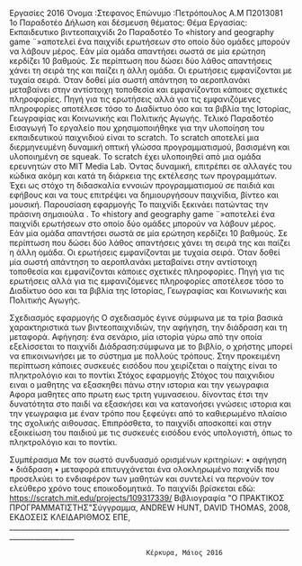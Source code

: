 ﻿Eργασίες 2016
Όνομα :Στεφανος
Επώνυμο :Πετρόπουλος
Α.Μ Π2013081
1o Παραδοτέο
Δήλωση και δέσμευση θέματος: Θέμα Εργασίας: Εκπαιδευτικο βιντεοπαιχνίδι
2ο Παραδοτέο
Το «history and geography game ¨»αποτελεί ένα παιχνίδι ερωτήσεων στο οποίο δύο ομάδες μπορούν να λάβουν μέρος. Εάν μία ομάδα απαντήσει σωστά σε μία ερώτηση κερδίζει 10 βαθμούς. Σε περίπτωση που δώσει δύο λάθος απαντήσεις χάνει τη σειρά της και παίζει η άλλη ομάδα. Οι ερωτήσεις εμφανίζονται με τυχαία σειρά. Όταν δοθεί μία σωστή απάντηση το αεροπλανάκι μεταβαίνει στην αντίστοιχη τοποθεσία και εμφανίζονται κάποιες σχετικές πληροφορίες. Πηγή για τις ερωτήσεις αλλά για τις εμφανιζόμενες πληροφορίες αποτέλεσε τόσο το Διαδίκτυο όσο και τα βιβλία της Ιστορίας, Γεωγραφίας και Κοινωνικής και Πολιτικής Αγωγής.
Τελικό Παραδοτέο
Εισαγωγή
Το εργαλείο που χρησιμοποιήθηκε για την υλοποίηση του εκπαιδευτικού παιχνιδιού είναι το scratch. Το scratch αποτελεί μια διερμηνευμένη δυναμική οπτική γλώσσα προγραμματισμού, βασισμένη και υλοποιημένη σε squeak. Το scratch έχει υλοποιηθεί από μια ομάδα ερευνητών στο MIT Media Lab. Όντας δυναμική, επιτρέπει σε αλλαγές του κώδικα ακόμη και κατά τη διάρκεια της εκτέλεσης των προγραμμάτων. Έχει ως στόχο τη διδασκαλία εννοιών προγραμματισμού σε παιδιά και εφήβους και να τους επιτρέψει να δημιουργήσουν παιχνίδια, βίντεο και μουσική. 
Παρουσίαση εφαρμογής
Το παιχνίδι ξεκινάει πατώντας την πράσινη σημαιούλα . Το «history and geography game ¨»αποτελεί ένα παιχνίδι ερωτήσεων στο οποίο δύο ομάδες μπορούν να λάβουν μέρος. Εάν μία ομάδα απαντήσει σωστά σε μία ερώτηση κερδίζει 10 βαθμούς. Σε περίπτωση που δώσει δύο λάθος απαντήσεις χάνει τη σειρά της και παίζει η άλλη ομάδα. Οι ερωτήσεις εμφανίζονται με τυχαία σειρά. Όταν δοθεί μία σωστή απάντηση το αεροπλανάκι μεταβαίνει στην αντίστοιχη τοποθεσία και εμφανίζονται κάποιες σχετικές πληροφορίες. Πηγή για τις ερωτήσεις αλλά για τις εμφανιζόμενες πληροφορίες αποτέλεσε τόσο το Διαδίκτυο όσο και τα βιβλία της Ιστορίας, Γεωγραφίας και Κοινωνικής και Πολιτικής Αγωγής.

Σχεδιασμός εφαρμογής
Ο σχεδιασμός έγινε σύμφωνα με τα τρία βασικά χαρακτηριστικά των βιντεοπαιχνιδιών, την αφήγηση, την διάδραση και τη μεταφορά. 
Αφήγηση: ένα σενάριο, μία ιστορία γύρω από την οποία εξελίσσεται το παιχνίδι
Διάδραση:σύμφωνα με το βιβλίο, ο χρήστης μπορεί να επικοινωνήσει με το σύστημα με πολλούς τρόπους. Στην προκειμένη περίπτωση κάποιες συσκευές εισόδου που χειρίζεται ο παίχτης είναι το πληκτρολόγιο και το ποντίκι
Στόχος εφαρμογής
Στόχος του παιχνιδιου ειναι ο μαθητης να εξασκηθει πάνω στην ιστορια και την γεωγραφια Αφορα μαθητες απο πρωτη εως τριτη γυμνασειου. δίνοντας έτσι την δυνατότητα στο παιδί να εξασκήσει και να κατανοήσει γνώσεις ιστορια και την γεωγραφια με έναν τρόπο που ξεφεύγει από το καθιερωμένο πλαίσιο της σχολικής αιθουσας. Επιπρόσθετα, το παιχνίδι αποσκοπεί και στην εξοικείωση του παιδιού με τις συσκευές εισόδου ενός υπολογιστή, όπως το πληκτρολόγιο και το ποντίκι.

Συμπέρασμα
Με τον σωστό συνδυασμό ορισμένων κριτηρίων: • αφήγηση
• διάδραση
• μεταφορά 
επιτυγχάνεται ένα ολοκληρωμένο παιχνίδι που προσελκύει το ενδιαφέρον των μαθητών και συντελεί να περνούν τον ελεύθερο χρόνο τους εποικοδομητικά. 
Το παιχνίδι βρίσκεται εδώ:
https://scratch.mit.edu/projects/109317339/
Βιβλιογραφία
"Ο ΠΡΑΚΤΙΚΟΣ ΠΡΟΓΡΑΜΜΑΤΙΣΤΗΣ"Σύγγραμμα, ANDREW HUNT, DAVID THOMAS, 2008, ΕΚΔΟΣΕΙΣ ΚΛΕΙΔΑΡΙΘΜΟΣ ΕΠΕ, 
           ________________________________________________________________________________________________


                                      Κέρκυρα, Μάιος 2016

